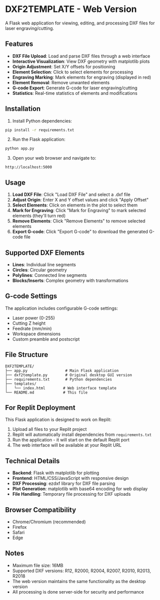 # DXF2TEMPLATE - Web Version

A Flask web application for viewing, editing, and processing DXF files for laser engraving/cutting.

## Features

- **DXF File Upload**: Load and parse DXF files through a web interface
- **Interactive Visualization**: View DXF geometry with matplotlib plots
- **Origin Adjustment**: Set X/Y offsets for positioning
- **Element Selection**: Click to select elements for processing
- **Engraving Marking**: Mark elements for engraving (displayed in red)
- **Element Removal**: Remove unwanted elements
- **G-code Export**: Generate G-code for laser engraving/cutting
- **Statistics**: Real-time statistics of elements and modifications

## Installation

1. Install Python dependencies:
```bash
pip install -r requirements.txt
```

2. Run the Flask application:
```bash
python app.py
```

3. Open your web browser and navigate to:
```
http://localhost:5000
```

## Usage

1. **Load DXF File**: Click "Load DXF File" and select a .dxf file
2. **Adjust Origin**: Enter X and Y offset values and click "Apply Offset"
3. **Select Elements**: Click on elements in the plot to select them
4. **Mark for Engraving**: Click "Mark for Engraving" to mark selected elements (they'll turn red)
5. **Remove Elements**: Click "Remove Elements" to remove selected elements
6. **Export G-code**: Click "Export G-code" to download the generated G-code file

## Supported DXF Elements

- **Lines**: Individual line segments
- **Circles**: Circular geometry
- **Polylines**: Connected line segments
- **Blocks/Inserts**: Complex geometry with transformations

## G-code Settings

The application includes configurable G-code settings:
- Laser power (0-255)
- Cutting Z height
- Feedrate (mm/min)
- Workspace dimensions
- Custom preamble and postscript

## File Structure

```
DXF2TEMPLATE/
├── app.py                 # Main Flask application
├── dxf2template.py        # Original desktop GUI version
├── requirements.txt       # Python dependencies
├── templates/
│   └── index.html        # Web interface template
└── README.md             # This file
```

## For Replit Deployment

This Flask application is designed to work on Replit:

1. Upload all files to your Replit project
2. Replit will automatically install dependencies from `requirements.txt`
3. Run the application - it will start on the default Replit port
4. The web interface will be available at your Replit URL

## Technical Details

- **Backend**: Flask with matplotlib for plotting
- **Frontend**: HTML/CSS/JavaScript with responsive design
- **DXF Processing**: ezdxf library for DXF file parsing
- **Plot Generation**: matplotlib with base64 encoding for web display
- **File Handling**: Temporary file processing for DXF uploads

## Browser Compatibility

- Chrome/Chromium (recommended)
- Firefox
- Safari
- Edge

## Notes

- Maximum file size: 16MB
- Supported DXF versions: R12, R2000, R2004, R2007, R2010, R2013, R2018
- The web version maintains the same functionality as the desktop version
- All processing is done server-side for security and performance
